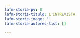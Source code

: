 ```yaml
---
lafm-storie-pv: 8
lafm-storie-titulo: L'INTREVISTA
lafm-storie-image: ''
lafm-storie-autores-list: []

---
```

